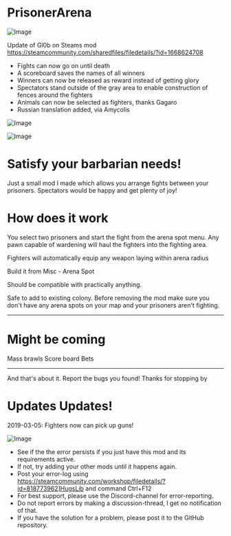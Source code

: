 # PrisonerArena

![Image](https://i.imgur.com/buuPQel.png)

Update of Gl0b on Steams mod
https://steamcommunity.com/sharedfiles/filedetails/?id=1668624708

- Fights can now go on until death
- A scoreboard saves the names of all winners
- Winners can now be released as reward instead of getting glory
- Spectators stand outside of the gray area to enable construction of fences around the fighters
- Animals can now be selected as fighters, thanks Gagaro
- Russian translation added, via Amycolis

![Image](https://i.imgur.com/pufA0kM.png)

	
![Image](https://i.imgur.com/Z4GOv8H.png)


# Satisfy your barbarian needs!


Just a small mod I made which allows you arrange fights between your prisoners. Spectators would be happy and get plenty of joy!

# How does it work

You select two prisoners and start the fight from the arena spot menu. Any pawn capable of wardening will haul the fighters into the fighting area.

Fighters will automatically equip any weapon laying within arena radius

Build it from Misc - Arena Spot

Should be compatible with practically anything. 

Safe to add to existing colony. Before removing the mod make sure you don't have any arena spots on your map and your prisoners aren't fighting.

---

# Might be coming


Mass brawls
Score board
Bets

---

And that's about it. Report the bugs you found! Thanks for stopping by

# Updates Updates!

2019-03-05: Fighters now can pick up guns!

![Image](https://i.imgur.com/PwoNOj4.png)



-  See if the the error persists if you just have this mod and its requirements active.
-  If not, try adding your other mods until it happens again.
-  Post your error-log using https://steamcommunity.com/workshop/filedetails/?id=818773962]HugsLib and command Ctrl+F12
-  For best support, please use the Discord-channel for error-reporting.
-  Do not report errors by making a discussion-thread, I get no notification of that.
-  If you have the solution for a problem, please post it to the GitHub repository.




